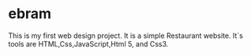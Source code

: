 # ebram
This is my first web design project.
 It is a simple Restaurant website.
 It`s tools are HTML,Css,JavaScript,Html 5, and Css3. 
